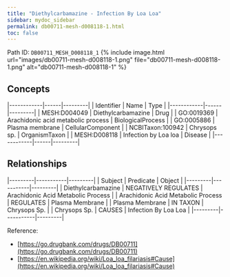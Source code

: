 ```yaml
---
title: "Diethylcarbamazine - Infection By Loa Loa"
sidebar: mydoc_sidebar
permalink: db00711-mesh-d008118-1.html
toc: false 
---
```



Path ID: `DB00711_MESH_D008118_1`
{% include image.html url="images/db00711-mesh-d008118-1.png" file="db00711-mesh-d008118-1.png" alt="db00711-mesh-d008118-1" %}

## Concepts

|------------|------|---------|
| Identifier | Name | Type    |
|------------|------|---------|
| MESH:D004049 | Diethylcarbamazine | Drug |
| GO:0019369 | Arachidonic acid metabolic process | BiologicalProcess |
| GO:0005886 | Plasma membrane | CellularComponent |
| NCBITaxon:100942 | Chrysops sp. | OrganismTaxon |
| MESH:D008118 | Infection by Loa loa | Disease |
|------------|------|---------|

## Relationships

|---------|-----------|---------|
| Subject | Predicate | Object  |
|---------|-----------|---------|
| Diethylcarbamazine | NEGATIVELY REGULATES | Arachidonic Acid Metabolic Process |
| Arachidonic Acid Metabolic Process | REGULATES | Plasma Membrane |
| Plasma Membrane | IN TAXON | Chrysops Sp. |
| Chrysops Sp. | CAUSES | Infection By Loa Loa |
|---------|-----------|---------|

Reference: 
  - [https://go.drugbank.com/drugs/DB00711](https://go.drugbank.com/drugs/DB00711)
  - [https://en.wikipedia.org/wiki/Loa_loa_filariasis#Cause](https://en.wikipedia.org/wiki/Loa_loa_filariasis#Cause)
